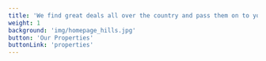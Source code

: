 ```yaml
---
title: 'We find great deals all over the country and pass them on to you'
weight: 1
background: 'img/homepage_hills.jpg'
button: 'Our Properties'
buttonLink: 'properties'
---
```

